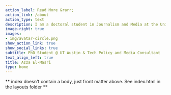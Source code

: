 ```yaml
---
action_label: Read More &rarr;
action_link: /about
action_type: text
description: I am a doctoral student in Journalism and Media at the University of Texas at Austin with previous experience in journalism, tech policy, and digital rights campaigning. My work and research sit at the intersection of media, technology and human rights in the SWANA/MENA region.
image-right: true
images:
- img/avatar-circle.png
show_action_link: true
show_social_links: true
subtitle: PhD Student @ UT Austin & Tech Policy and Media Consultant
text_align_left: true
title: Azza El-Masri
type: home
---
```


** index doesn't contain a body, just front matter above.
See index.html in the layouts folder **
